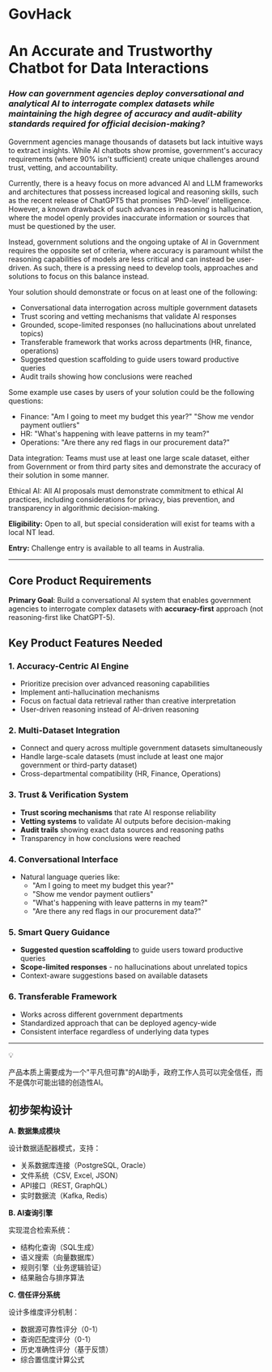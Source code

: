 # GovHack

# **An Accurate and Trustworthy Chatbot for Data Interactions**

### *How can government agencies deploy conversational and analytical AI to interrogate complex datasets while maintaining the high degree of accuracy and audit-ability standards required for official decision-making?*

Government agencies manage thousands of datasets but lack intuitive ways to extract insights. While AI chatbots show promise, government's accuracy requirements (where 90% isn't sufficient) create unique challenges around trust, vetting, and accountability.

Currently, there is a heavy focus on more advanced AI and LLM frameworks and architectures that possess increased logical and reasoning skills, such as the recent release of ChatGPT5 that promises ‘PhD-level’ intelligence. However, a known drawback of such advances in reasoning is hallucination, where the model openly provides inaccurate information or sources that must be questioned by the user.

Instead, government solutions and the ongoing uptake of AI in Government requires the opposite set of criteria, where accuracy is paramount whilst the reasoning capabilities of models are less critical and can instead be user-driven. As such, there is a pressing need to develop tools, approaches and solutions to focus on this balance instead.

Your solution should demonstrate or focus on at least one of the following:

- Conversational data interrogation across multiple government datasets
- Trust scoring and vetting mechanisms that validate AI responses
- Grounded, scope-limited responses (no hallucinations about unrelated topics)
- Transferable framework that works across departments (HR, finance, operations)
- Suggested question scaffolding to guide users toward productive queries
- Audit trails showing how conclusions were reached

Some example use cases by users of your solution could be the following questions:

- Finance: "Am I going to meet my budget this year?" "Show me vendor payment outliers"
- HR: "What's happening with leave patterns in my team?"
- Operations: "Are there any red flags in our procurement data?"

Data integration: Teams must use at least one large scale dataset, either from Government or from third party sites and demonstrate the accuracy of their solution in some manner.

Ethical AI: All AI proposals must demonstrate commitment to ethical AI practices, including considerations for privacy, bias prevention, and transparency in algorithmic decision-making.

**Eligibility:** Open to all, but special consideration will exist for teams with a local NT lead.

**Entry:** Challenge entry is available to all teams in Australia.

---

## Core Product Requirements

**Primary Goal**: Build a conversational AI system that enables government agencies to interrogate complex datasets with **accuracy-first** approach (not reasoning-first like ChatGPT-5).

## Key Product Features Needed

### 1. **Accuracy-Centric AI Engine**

- Prioritize precision over advanced reasoning capabilities
- Implement anti-hallucination mechanisms
- Focus on factual data retrieval rather than creative interpretation
- User-driven reasoning instead of AI-driven reasoning

### 2. **Multi-Dataset Integration**

- Connect and query across multiple government datasets simultaneously
- Handle large-scale datasets (must include at least one major government or third-party dataset)
- Cross-departmental compatibility (HR, Finance, Operations)

### 3. **Trust & Verification System**

- **Trust scoring mechanisms** that rate AI response reliability
- **Vetting systems** to validate AI outputs before decision-making
- **Audit trails** showing exact data sources and reasoning paths
- Transparency in how conclusions were reached

### 4. **Conversational Interface**

- Natural language queries like:
    - "Am I going to meet my budget this year?"
    - "Show me vendor payment outliers"
    - "What's happening with leave patterns in my team?"
    - "Are there any red flags in our procurement data?"

### 5. **Smart Query Guidance**

- **Suggested question scaffolding** to guide users toward productive queries
- **Scope-limited responses** - no hallucinations about unrelated topics
- Context-aware suggestions based on available datasets

### 6. **Transferable Framework**

- Works across different government departments
- Standardized approach that can be deployed agency-wide
- Consistent interface regardless of underlying data types

---

<aside>
💡

产品本质上需要成为一个"平凡但可靠"的AI助手，政府工作人员可以完全信任，而不是偶尔可能出错的创造性AI。

</aside>

## 初步架构设计

**A. 数据集成模块**

设计数据适配器模式，支持：

- 关系数据库连接（PostgreSQL, Oracle）
- 文件系统（CSV, Excel, JSON）
- API接口（REST, GraphQL）
- 实时数据流（Kafka, Redis）

**B. AI查询引擎**

实现混合检索系统：

- 结构化查询（SQL生成）
- 语义搜索（向量数据库）
- 规则引擎（业务逻辑验证）
- 结果融合与排序算法

**C. 信任评分系统**

设计多维度评分机制：

- 数据源可靠性评分（0-1）
- 查询匹配度评分（0-1）
- 历史准确性评分（基于反馈）
- 综合置信度计算公式